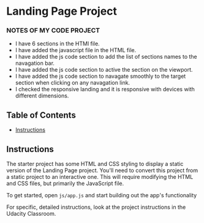 # Landing Page Project

### NOTES OF MY CODE PROJECT
- I have 6 sections in the HTMl file. 
- I have added the javascript file in the HTML file.
- I have added the js code section to add the list of sections names to the navagation bar.
- I have added the js code section to active the section on the viewport.
- I have added the js code section to navagate smoothly to the target section when clicking on any navagation link.
- I checked the responsive landing  and it is responsive with devices with different dimensions.

## Table of Contents

- [Instructions](#instructions)

## Instructions

The starter project has some HTML and CSS styling to display a static version of the Landing Page project. You'll need to convert this project from a static project to an interactive one. This will require modifying the HTML and CSS files, but primarily the JavaScript file.

To get started, open `js/app.js` and start building out the app's functionality

For specific, detailed instructions, look at the project instructions in the Udacity Classroom.
